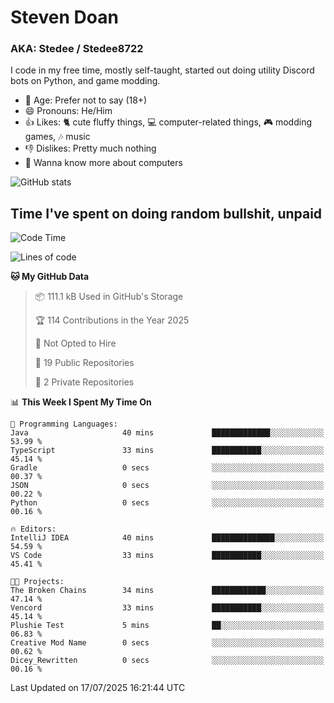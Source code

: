 # Steven Doan
### AKA: Stedee / Stedee8722
I code in my free time, mostly self-taught, started out doing utility Discord bots on Python, and game modding.

- 🤔 Age: Prefer not to say (18+)
- 😄 Pronouns: He/Him
- 👍 Likes: 🐈 cute fluffy things, 💻 computer-related things, 🎮 modding games, 🎶 music
- 👎 Dislikes: Pretty much nothing
- 🥹 Wanna know more about computers

![GitHub stats](https://github-readme-stats-iota-mocha-40.vercel.app/api?username=Stedee8722&show=prs_merged,prs_merged_percentage&show_icons=true&theme=transparent)

## Time I've spent on doing random bullshit, unpaid
<!--START_SECTION:Time I've spent on doing random bullshit, unpaid-->
![Code Time](http://img.shields.io/badge/Code%20Time-298%20hrs%2022%20mins-blue)

![Lines of code](https://img.shields.io/badge/From%20Hello%20World%20I%27ve%20Written-85.1%20thousand%20lines%20of%20code-blue)

**🐱 My GitHub Data** 

> 📦 111.1 kB Used in GitHub's Storage 
 > 
> 🏆 114 Contributions in the Year 2025
 > 
> 🚫 Not Opted to Hire
 > 
> 📜 19 Public Repositories 
 > 
> 🔑 2 Private Repositories 
 > 
📊 **This Week I Spent My Time On** 

```text
💬 Programming Languages: 
Java                     40 mins             █████████████░░░░░░░░░░░░   53.99 % 
TypeScript               33 mins             ███████████░░░░░░░░░░░░░░   45.14 % 
Gradle                   0 secs              ░░░░░░░░░░░░░░░░░░░░░░░░░   00.37 % 
JSON                     0 secs              ░░░░░░░░░░░░░░░░░░░░░░░░░   00.22 % 
Python                   0 secs              ░░░░░░░░░░░░░░░░░░░░░░░░░   00.16 % 

🔥 Editors: 
IntelliJ IDEA            40 mins             ██████████████░░░░░░░░░░░   54.59 % 
VS Code                  33 mins             ███████████░░░░░░░░░░░░░░   45.41 % 

🐱‍💻 Projects: 
The Broken Chains        34 mins             ████████████░░░░░░░░░░░░░   47.14 % 
Vencord                  33 mins             ███████████░░░░░░░░░░░░░░   45.14 % 
Plushie Test             5 mins              ██░░░░░░░░░░░░░░░░░░░░░░░   06.83 % 
Creative Mod Name        0 secs              ░░░░░░░░░░░░░░░░░░░░░░░░░   00.62 % 
Dicey_Rewritten          0 secs              ░░░░░░░░░░░░░░░░░░░░░░░░░   00.16 % 
```


 Last Updated on 17/07/2025 16:21:44 UTC
<!--END_SECTION:Time I've spent on doing random bullshit, unpaid-->
